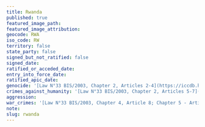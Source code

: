 ```yaml
---
title: Rwanda
published: true
featured_image_path:
featured_image_attribution:
geocode: RWA
iso_code: RW
territory: false
state_party: false
signed_but_not_ratified: false
signed_date:
ratified_or_acceded_date:
entry_into_force_date:
ratified_apic_date:
genocide: '[Law N°33 BIS/2003, Chapter 2, Articles 2-4](https://iccdb.hrlc.net/data/doc/592/keyword/46/)'
crimes_against_humanity: '[Law N°33 BIS/2003, Chapter 2, Articles 5-7](https://iccdb.hrlc.net/data/doc/592/keyword/13/)'
aggression:
war_crimes: '[Law N°33 BIS/2003, Chapter 4, Article 8; Chapter 5 - Articles 14-16](https://iccdb.hrlc.net/data/doc/592/keyword/145/)'
note:
slug: rwanda
---
```



